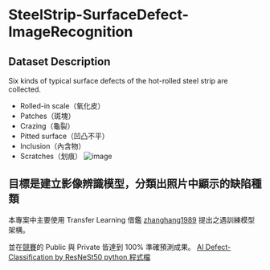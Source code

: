 # SteelStrip-SurfaceDefect-ImageRecognition
## Dataset Description
Six kinds of typical surface defects of the hot-rolled steel strip are collected.
- Rolled-in scale（氧化皮）
- Patches（斑塊）
- Crazing（龜裂）
- Pitted surface（凹凸不平）
- Inclusion（內含物）
- Scratches（划痕）
![image](https://user-images.githubusercontent.com/77613396/212956373-e6ad537d-5d99-4f47-9214-1c9cb1fc88b3.png)

## 目標是建立影像辨識模型，分類出照片中顯示的缺陷種類
本專案中主要使用 Transfer Learning 借鑑 [zhanghang1989](https://github.com/zhanghang1989/ResNeSt) 提出之遇訓練模型架構。

並在[競賽](https://www.kaggle.com/competitions/nthuieem-hw3-test/leaderboard)的 Public 與 Private 皆達到 100% 準確預測成果。
[AI Defect-Classification by ResNeSt50 python 程式檔](https://github.com/Kev107034011/SteelStrip-SurfaceDefect-ImageRecognition/blob/main/SteelStrip_Classification_ResNeSt-50.ipynb)


